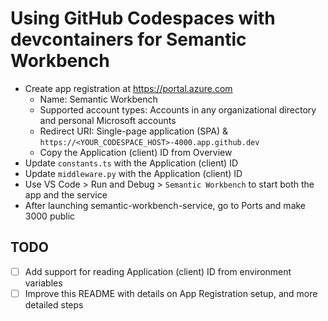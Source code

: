 # Using GitHub Codespaces with devcontainers for Semantic Workbench

- Create app registration at https://portal.azure.com
  - Name: Semantic Workbench
  - Supported account types: Accounts in any organizational directory and personal Microsoft accounts
  - Redirect URI: Single-page application (SPA) & `https://<YOUR_CODESPACE_HOST>-4000.app.github.dev`
  - Copy the Application (client) ID from Overview
- Update `constants.ts` with the Application (client) ID
- Update `middleware.py` with the Application (client) ID
- Use VS Code > Run and Debug > `Semantic Workbench` to start both the app and the service
- After launching semantic-workbench-service, go to Ports and make 3000 public

## TODO

- [ ] Add support for reading Application (client) ID from environment variables
- [ ] Improve this README with details on App Registration setup, and more detailed steps
